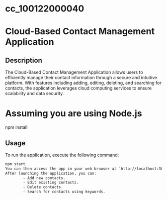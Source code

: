 # cc_100122000040
# Cloud-Based Contact Management Application

## Description
The Cloud-Based Contact Management Application allows users to efficiently manage their contact information through a secure and intuitive platform. With features including adding, editing, deleting, and searching for contacts, the application leverages cloud computing services to ensure scalability and data security.
# Assuming you are using Node.js
npm install
## Usage

To run the application, execute the following command:

```bash
npm start
You can then access the app in your web browser at `http://localhost:3000`.
After launching the application, you can:
        - Add new contacts.
        - Edit existing contacts.
        - Delete contacts.
        - Search for contacts using keywords.
        